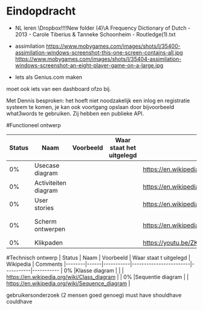 Eindopdracht
============

* NL leren   \Dropbox\!!!!New folder (4)\A Frequency Dictionary of Dutch - 2013 -  Carole Tiberius & Tanneke Schoonheim - Routledge(1).txt

* assimilation
https://www.mobygames.com/images/shots/l/35400-assimilation-windows-screenshot-this-one-screen-contains-all.jpg
https://www.mobygames.com/images/shots/l/35404-assimilation-windows-screenshot-an-eight-player-game-on-a-large.jpg

* Iets als Genius.com maken

moet ook iets van een dashboard ofzo bij.

Met Dennis besproken: het hoeft niet noodzakelijk een inlog en registratie systeem te komen, je kan ook voortgang opslaan door bijvoorbeeld what3words te gebruiken.
Zij hebben een publieke API.

#Functioneel ontwerp

| Status | Naam                 | Voorbeeld | Waar staat het uitgelegd | Wikipedia                                      | Comments
|--------|----------------------|-----------|--------------------------|------------------------------------------------| --------------
| 0%     | Usecase diagram      |           |                          | https://en.wikipedia.org/wiki/Use_case_diagram |
| 0%     | Activiteiten diagram |           |                          | https://en.wikipedia.org/wiki/Activity_diagram |
| 0%     | User stories         |           |                          | https://en.wikipedia.org/wiki/User_story       |
| 0%     | Scherm ontwerpen     |           |                          | https://en.wikipedia.org/wiki/User_interface_design    | Mag in draw.io of adobe XD
| 0%     | Klikpaden            |           |                          | https://youtu.be/ZKIIubRSdZ8                   |

#Technisch ontwerp
| Status | Naam | Voorbeeld | Waar staat t uitgelegd | Wikipedia | Comments 
|--------|------|-----------|------------------------|-----------|-----------
| 0%     |Klasse diagram | | | https://en.wikipedia.org/wiki/Class_diagram | 
| 0%     |Sequentie diagram | | https://en.wikipedia.org/wiki/Sequence_diagram |

gebruikersonderzoek (2 mensen goed genoeg)
must have shouldhave couldhave
